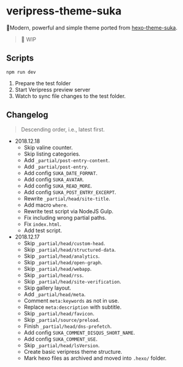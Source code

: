 # veripress-theme-suka
🎨Modern, powerful and simple theme ported from [hexo-theme-suka](https://github.com/SukkaW/hexo-theme-suka).

> 🚧 WIP

## Scripts
```
npm run dev
```
1. Prepare the test folder
2. Start Veripress preview server
3. Watch to sync file changes to the test folder.

## Changelog
> Descending order, i.e., latest first.

- 2018.12.18
  - Skip valine counter.
  - Skip listing categories.
  - Add `_partial/post-entry-content`.
  - Add `_partial/post-entry`.
  - Add config `SUKA_DATE_FORMAT`.
  - Add config `SUKA_AVATAR`.
  - Add config `SUKA_READ_MORE`.
  - Add config `SUKA_POST_ENTRY_EXCERPT`.
  - Rewrite `_partial/head/site-title`.
  - Add macro `where`.
  - Rewrite test script via NodeJS Gulp.
  - Fix including wrong partial paths.
  - Fix `index.html`.
  - Add test script.
- 2018.12.17
  - Skip `_partial/head/custom-head`.
  - Skip `_partial/head/structured-data`.
  - Skip `_partial/head/analytics`.
  - Skip `_partial/head/open-graph`.
  - Skip `_partial/head/webapp`.
  - Skip `_partial/head/rss`.
  - Skip `_partial/head/site-verification`.
  - Skip gallery layout.
  - Add `_partial/head/meta`.
  - Comment `meta:keywords` as not in use.
  - Replace `meta:description` with subtitle.
  - Skip `_partial/head/favicon`.
  - Skip `_partial/source/preload`.
  - Finish `_partial/head/dns-prefetch`.
  - Add config `SUKA_COMMENT_DISQUS_SHORT_NAME`.
  - Add config `SUKA_COMMENT_USE`.
  - Skip `_partial/head/lsVersion`.
  - Create basic veripress theme structure.
  - Mark hexo files as archived and moved into `.hexo/` folder.